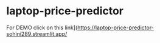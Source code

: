 # laptop-price-predictor
 For DEMO click on this
link](https://laptop-price-predictor-sohini289.streamlit.app/
